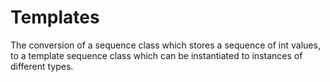 # Templates
The conversion of a sequence class which stores a sequence of int values, to a template sequence class which can be instantiated to instances of different types.
